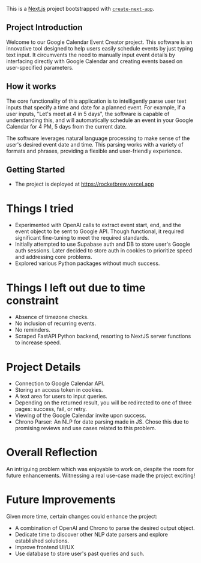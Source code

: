 This is a [Next.js](https://nextjs.org/) project bootstrapped with [`create-next-app`](https://github.com/vercel/next.js/tree/canary/packages/create-next-app).

## Project Introduction 

Welcome to our Google Calendar Event Creator project. This software is an innovative tool designed to help users easily schedule events by just typing text input. It circumvents the need to manually input event details by interfacing directly with Google Calendar and creating events based on user-specified parameters.

## How it works

The core functionality of this application is to intelligently parse user text inputs that specify a time and date for a planned event. For example, if a user inputs, "Let's meet at 4 in 5 days", the software is capable of understanding this, and will automatically schedule an event in your Google Calendar for 4 PM, 5 days from the current date.

The software leverages natural language processing to make sense of the user's desired event date and time. This parsing works with a variety of formats and phrases, providing a flexible and user-friendly experience.

## Getting Started

- The project is deployed at https://rocketbrew.vercel.app

# Things I tried

- Experimented with OpenAI calls to extract event start, end, and the event object to be sent to Google API. Though functional, it required significant fine-tuning to meet the required standards.
- Initially attempted to use Supabase auth and DB to store user's Google auth sessions. Later decided to store auth in cookies to prioritize speed and addressing core problems.
- Explored various Python packages without much success.

# Things I left out due to time constraint

- Absence of timezone checks.
- No inclusion of recurring events.
- No reminders.
- Scraped FastAPI Python backend, resorting to NextJS server functions to increase speed.

# Project Details

- Connection to Google Calendar API.
- Storing an access token in cookies.
- A text area for users to input queries.
- Depending on the returned result, you will be redirected to one of three pages: success, fail, or retry.
- Viewing of the Google Calendar invite upon success.
- Chrono Parser: An NLP for date parsing made in JS. Chose this due to promising reviews and use cases related to this problem.

# Overall Reflection

An intriguing problem which was enjoyable to work on, despite the room for future enhancements. Witnessing a real use-case made the project exciting!

# Future Improvements

Given more time, certain changes could enhance the project:

- A combination of OpenAI and Chrono to parse the desired output object.
- Dedicate time to discover other NLP date parsers and explore established solutions.
- Improve frontend UI/UX
- Use database to store user's past queries and such.
